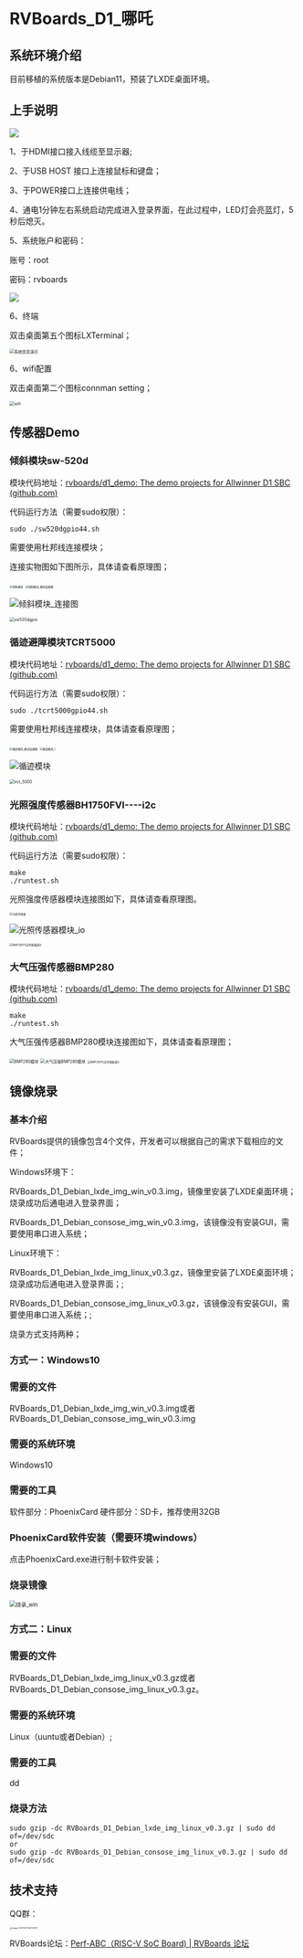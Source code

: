 



# RVBoards_D1_哪吒

## 系统环境介绍

目前移植的系统版本是Debian11，预装了LXDE桌面环境。

## 上手说明

<img src="https://github.com/rvboards/d1_nezha_doc/blob/master/zh_mkdocs/docs/img/RVBoards-D1-%E5%93%AA%E5%90%92%E7%A4%BA%E6%84%8F%E5%9B%BE.png" />



1、于HDMI接口接入线缆至显示器;

2、于USB HOST 接口上连接鼠标和键盘；

3、于POWER接口上连接供电线；

4、通电1分钟左右系统启动完成进入登录界面，在此过程中，LED灯会亮蓝灯，5秒后熄灭。

5、系统账户和密码：

账号：root

密码：rvboards

<img src="https://github.com/rvboards/d1_nezha_doc/blob/master/zh_mkdocs/docs/img/login.jpg" />

6、终端

双击桌面第五个图标LXTerminal；

<img src="G:\micro_programing\D1\img\ppt-img\系统信息演示.png" alt="系统信息演示" style="zoom:50%;" />

6、wifi配置

双击桌面第二个图标connman setting；

<img src="G:\micro_programing\D1\img\RVBoards_img\wifi.png" alt="wifi" style="zoom:50%;" />

## 传感器Demo

### 倾斜模块sw-520d

模块代码地址：[rvboards/d1_demo: The demo projects for Allwinner D1 SBC (github.com)](https://github.com/rvboards/d1_demo)

代码运行方法（需要sudo权限）：

```
sudo ./sw520dgpio44.sh
```

需要使用杜邦线连接模块；

连接实物图如下图所示，具体请查看原理图；

<img src="G:\micro_programing\D1\img\RVBoards_img\倾斜模块.jpg" alt="倾斜模块" style="zoom: 33%;" />



<img src="G:\micro_programing\D1\img\RVBoards_img\倾斜模块_模块连接图.jpg" alt="倾斜模块_模块连接图" style="zoom: 33%;" />



![倾斜模块_连接图](G:\micro_programing\D1\img\RVBoards_img\倾斜模块_连接图.png)

<img src="G:\micro_programing\D1\img\RVBoards_img\sw520dgpio.png" alt="sw520dgpio" style="zoom: 50%;" />

### 循迹避障模块TCRT5000

模块代码地址：[rvboards/d1_demo: The demo projects for Allwinner D1 SBC (github.com)](https://github.com/rvboards/d1_demo)

代码运行方法（需要sudo权限）：

```
sudo ./tcrt5000gpio44.sh
```

需要使用杜邦线连接模块，具体请查看原理图；

<img src="G:\micro_programing\D1\img\RVBoards_img\循迹模块_模块连接图.jpg" alt="循迹模块_模块连接图" style="zoom: 33%;" />

<img src="G:\micro_programing\D1\img\RVBoards_img\循迹模块_1.jpg" alt="循迹模块_1" style="zoom: 33%;" />

![循迹模块](G:\micro_programing\D1\img\RVBoards_img\循迹模块.png)



<img src="G:\micro_programing\D1\img\RVBoards_img\trct_5000.png" alt="trct_5000" style="zoom: 50%;" />

### 光照强度传感器BH1750FVI----i2c

模块代码地址：[rvboards/d1_demo: The demo projects for Allwinner D1 SBC (github.com)](https://github.com/rvboards/d1_demo)

代码运行方法（需要sudo权限）：

```
make 
./runtest.sh
```

光照强度传感器模块连接图如下，具体请查看原理图。

<img src="G:\micro_programing\D1\img\RVBoards_img\光照传感器.jpg" alt="光照传感器" style="zoom: 33%;" />

![光照传感器模块_io](G:\micro_programing\D1\img\RVBoards_img\光照传感器模块_io.png)

<img src="G:\micro_programing\D1\img\ppt-img\BMP280气压传感器演示.jpg" alt="BMP280气压传感器演示" style="zoom: 33%;" />

### 大气压强传感器BMP280

模块代码地址：[rvboards/d1_demo: The demo projects for Allwinner D1 SBC (github.com)](https://github.com/rvboards/d1_demo)

```
make
./runtest.sh
```

大气压强传感器BMP280模块连接图如下，具体请查看原理图；

<img src="G:\micro_programing\D1\img\RVBoards_img\BMP280模块.png" alt="BMP280模块" style="zoom: 50%;" />

<img src="G:\micro_programing\D1\img\RVBoards_img\大气压强BMP280模块.png" alt="大气压强BMP280模块" style="zoom:50%;" />

<img src="G:\micro_programing\D1\img\RVBoards_img\BMP280气压传感器演示.jpg" alt="BMP280气压传感器演示" style="zoom: 33%;" />

## 镜像烧录

### 基本介绍

RVBoards提供的镜像包含4个文件，开发者可以根据自己的需求下载相应的文件；

Windows环境下：

RVBoards_D1_Debian_lxde_img_win_v0.3.img，镜像里安装了LXDE桌面环境；烧录成功后通电进入登录界面；

RVBoards_D1_Debian_consose_img_win_v0.3.img，该镜像没有安装GUI，需要使用串口进入系统；

Linux环境下：

RVBoards_D1_Debian_lxde_img_linux_v0.3.gz，镜像里安装了LXDE桌面环境；烧录成功后通电进入登录界面；;

RVBoards_D1_Debian_consose_img_linux_v0.3.gz，该镜像没有安装GUI，需要使用串口进入系统；;

烧录方式支持两种；

### 方式一：Windows10

### 需要的文件

RVBoards_D1_Debian_lxde_img_win_v0.3.img或者RVBoards_D1_Debian_consose_img_win_v0.3.img

### 需要的系统环境

Windows10

### 需要的工具

软件部分：PhoenixCard
硬件部分：SD卡，推荐使用32GB

### PhoenixCard软件安装（需要环境windows）

点击PhoenixCard.exe进行制卡软件安装；

### 烧录镜像

<img src="G:\micro_programing\D1\img\RVBoards_img\烧录_win.png" alt="烧录_win" style="zoom: 67%;" />

### 方式二：Linux

### 需要的文件

RVBoards_D1_Debian_lxde_img_linux_v0.3.gz或者RVBoards_D1_Debian_consose_img_linux_v0.3.gz。

### 需要的系统环境

Linux（uuntu或者Debian）;

### 需要的工具

dd

### 烧录方法

```
sudo gzip -dc RVBoards_D1_Debian_lxde_img_linux_v0.3.gz | sudo dd of=/dev/sdc
or
sudo gzip -dc RVBoards_D1_Debian_consose_img_linux_v0.3.gz | sudo dd of=/dev/sdc
```

## 技术支持

QQ群：

<img src="C:\Users\perfxlab_000\AppData\Roaming\Typora\typora-user-images\image-20210521144707473.png" alt="image-20210521144707473" style="zoom:25%;" />

RVBoards论坛：[Perf-ABC（RISC-V SoC Board) | RVBoards 论坛](https://www.rvboards.org/forum/cn/category/7/perf-abc-risc-v-soc-board)



